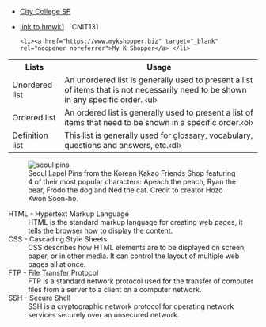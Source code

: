 <!DOCTYPE html> 
<html lang="en"> 
<head> 
 <meta charset="utf-8"> 
 <title>My hmwk4 web page in HTML</title> 
     <!-- here is some comment --> 
 <meta name="description" content="This is my homework 4 page using HTML5 and inline CSS"> 
</head> 
    
<ul>
    <li><a href="https://www.ccsf.edu" target="_blank" rel="noopener noreferrer">City College SF</a></li>
    
   <li><p><a href="cnit131h.html">link to hmwk1</a> &nbsp;&nbsp; CNIT131</p> </li>
    
    <li><a href="https://www.mykshopper.biz" target="_blank" rel="noopener noreferrer">My K Shopper</a> </li>
  </ul>
<table> 
    <tr>  
        <th>Lists</th>  
        <th> Usage</th></tr>
    <tr>
 <td>Unordered list</td>  
 <td>An unordered list is generally used to present a list of items that is not necessarily need to be shown in any specific order. &lsaquo;ul&rsaquo;</td> 
 </tr> 
 <tr> 
 <td>Ordered list</td> 
 <td>An ordered list is generally used to present a list of items that need to be shown in a specific order.&lsaquo;ol&rsaquo;</td> 
 </tr> 
 <tr> 
 <td>Definition list</td> 
 <td>This list is generally used for glossary, vocabulary, questions and answers, etc.&lsaquo;dl&rsaquo;</td> 
 </tr> 
</table> 
   <figure> 
 <img src="https://www.google.com/imgres?imgurl=https%3A%2F%2Fwww.gs-jj.com%2Fblog%2Fwp-content%2Fuploads%2F2019%2F12%2F%25E4%25B8%258B%25E8%25BD%25BD-300x148.png&imgrefurl=https%3A%2F%2Fwww.gs-jj.com%2Fblog%2Fthe-welfare-of-collecting-enthusiast-is-coming%2F&tbnid=wsI6TjCK5xUuEM&vet=10CAMQMyhlahcKEwjA9dnYiOHuAhUAAAAAHQAAAAAQCA..i&docid=RV3qimXmy7gAiM&w=300&h=148&q=kakao%20lapel%20pin&safe=active&ved=0CAMQMyhlahcKEwjA9dnYiOHuAhUAAAAAHQAAAAAQCA" alt="seoul pins"> 
 <figcaption>Seoul Lapel Pins from the Korean Kakao Friends Shop featuring 4 of their most popular characters: Apeach the peach, Ryan the bear, Frodo the dog and Ned the cat. Credit to creator Hozo Kwon Soon-ho. </figcaption> 
</figure>  

<dl> 
 <dt>HTML - Hypertext Markup Language</dt> 
    <dd>HTML is the standard markup language for creating web pages, it tells the browser how to display the content.</dd>
 <dt>CSS - Cascading Style Sheets</dt> 
    <dd>CSS describes how HTML elements are to be displayed on screen, paper, or in other media. It can control the layout of multiple web pages all at once.</dd>
 <dt>FTP - File Transfer Protocol</dt> 
    <dd>FTP is a standard network protocol used for the transfer of computer files from a server to a client on a computer network.</dd>
 <dt>SSH - Secure Shell</dt> 
    <dd>SSH is a cryptographic network protocol for operating network services securely over an unsecured network.</dd>
    </dl>
